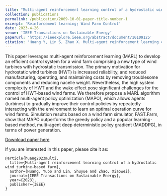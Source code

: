 ```yaml
---
title: "Multi-agent reinforcement learning control of a hydrostatic wind turbine-based farm"
collection: publications
permalink: /publication/2009-10-01-paper-title-number-1
excerpt: 'Reinforcement learning; Wind Farm Control'
date: 2023-4-26
venue: 'IEEE Transactions on Sustainable Energy'
paperurl: 'https://ieeexplore.ieee.org/abstract/document/10109125'
citation: 'Huang Y, Lin S, Zhao X. Multi-agent reinforcement learning control of a hydrostatic wind turbine-based farm[J]. IEEE Transactions on Sustainable Energy, 2023.'
---
```

This paper leverages multi-agent reinforcement learning (MARL) to develop an efficient control system for a wind farm comprising a new type of wind turbines with hydrostatic transmission. The primary motivation for hydrostatic wind turbines (HWT) is increased reliability, and reduced manufacturing, operating, and maintaining costs by removing troublesome components and reducing nacelle weight. Nevertheless, the high system complexity of HWT and the wake effect pose significant challenges for the control of HWT-based wind farms. We therefore propose a MARL algorithm named multi-agent policy optimization (MAPO), which allows agents (turbines) to gradually improve their control policies by repeatedly interacting with the environment to learn an optimal operation curve for wind farms. Simulation results based on a wind farm simulator, FAST.Farm, show that MAPO outperforms the greedy policy and a popular learning-based method, multi-agent deep deterministic policy gradient (MADDPG), in terms of power generation.

[Download paper here](https://ieeexplore.ieee.org/abstract/document/10109125)


If you are interested in this paper, please cite it as:
```
@article{huang2023multi,
  title={Multi-agent reinforcement learning control of a hydrostatic wind turbine-based farm},
  author={Huang, Yubo and Lin, Shuyue and Zhao, Xiaowei},
  journal={IEEE Transactions on Sustainable Energy},
  year={2023},
  publisher={IEEE}
}
```